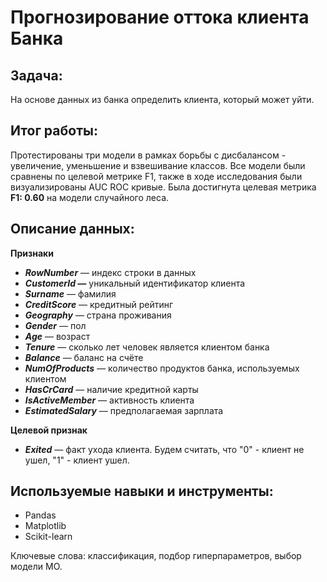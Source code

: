 # Прогнозирование оттока клиента Банка

## Задача:
На основе данных из банка определить клиента, который может уйти.

## Итог работы:
Протестированы три модели в рамках борьбы с дисбалансом - увеличение, уменьшение и взвешивание классов. Все модели были сравнены по целевой метрике F1, также в ходе исследования были визуализированы AUC ROC кривые. Была достигнута целевая метрика **F1: 0.60** на модели случайного леса.

## Описание данных:

**Признаки**
- ***RowNumber*** — индекс строки в данных
- ***CustomerId —*** уникальный идентификатор клиента
- ***Surname*** — фамилия
- ***CreditScore*** — кредитный рейтинг
- ***Geography*** — страна проживания
- ***Gender*** — пол
- ***Age*** — возраст
- ***Tenure*** — сколько лет человек является клиентом банка
- ***Balance*** — баланс на счёте
- ***NumOfProducts*** — количество продуктов банка, используемых клиентом
- ***HasCrCard*** — наличие кредитной карты
- ***IsActiveMember*** — активность клиента
- ***EstimatedSalary*** — предполагаемая зарплата

**Целевой признак**
- ***Exited*** — факт ухода клиента. Будем считать, что "0" - клиент не ушел, "1" - клиент ушел.

## Используемые навыки и инструменты:
- Pandas
- Matplotlib
- Scikit-learn

Ключевые слова: классификация, подбор гиперпараметров, выбор модели МО.
